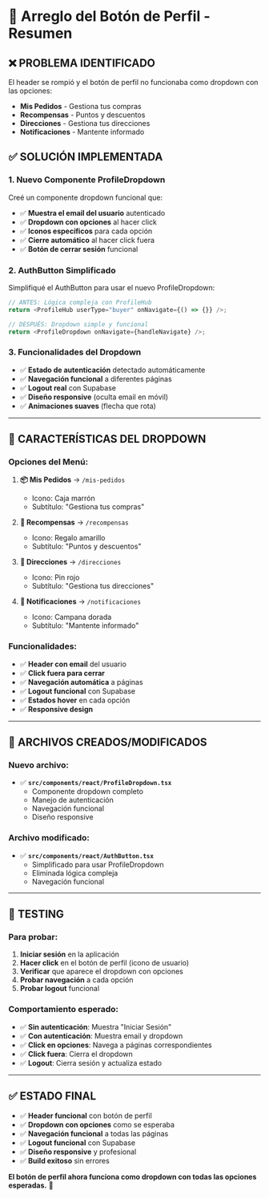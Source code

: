 # 👤 Arreglo del Botón de Perfil - Resumen

## ❌ **PROBLEMA IDENTIFICADO**

El header se rompió y el botón de perfil no funcionaba como dropdown con las opciones:
- **Mis Pedidos** - Gestiona tus compras
- **Recompensas** - Puntos y descuentos  
- **Direcciones** - Gestiona tus direcciones
- **Notificaciones** - Mantente informado

## ✅ **SOLUCIÓN IMPLEMENTADA**

### **1. Nuevo Componente ProfileDropdown**
Creé un componente dropdown funcional que:
- ✅ **Muestra el email del usuario** autenticado
- ✅ **Dropdown con opciones** al hacer click
- ✅ **Iconos específicos** para cada opción
- ✅ **Cierre automático** al hacer click fuera
- ✅ **Botón de cerrar sesión** funcional

### **2. AuthButton Simplificado**
Simplifiqué el AuthButton para usar el nuevo ProfileDropdown:
```typescript
// ANTES: Lógica compleja con ProfileHub
return <ProfileHub userType="buyer" onNavigate={() => {}} />;

// DESPUÉS: Dropdown simple y funcional
return <ProfileDropdown onNavigate={handleNavigate} />;
```

### **3. Funcionalidades del Dropdown**
- ✅ **Estado de autenticación** detectado automáticamente
- ✅ **Navegación funcional** a diferentes páginas
- ✅ **Logout real** con Supabase
- ✅ **Diseño responsive** (oculta email en móvil)
- ✅ **Animaciones suaves** (flecha que rota)

---

## 🎯 **CARACTERÍSTICAS DEL DROPDOWN**

### **Opciones del Menú:**
1. **📦 Mis Pedidos** → `/mis-pedidos`
   - Icono: Caja marrón
   - Subtítulo: "Gestiona tus compras"

2. **🎁 Recompensas** → `/recompensas`
   - Icono: Regalo amarillo
   - Subtítulo: "Puntos y descuentos"

3. **📍 Direcciones** → `/direcciones`
   - Icono: Pin rojo
   - Subtítulo: "Gestiona tus direcciones"

4. **🔔 Notificaciones** → `/notificaciones`
   - Icono: Campana dorada
   - Subtítulo: "Mantente informado"

### **Funcionalidades:**
- ✅ **Header con email** del usuario
- ✅ **Click fuera para cerrar**
- ✅ **Navegación automática** a páginas
- ✅ **Logout funcional** con Supabase
- ✅ **Estados hover** en cada opción
- ✅ **Responsive design**

---

## 🔧 **ARCHIVOS CREADOS/MODIFICADOS**

### **Nuevo archivo:**
- ✅ **`src/components/react/ProfileDropdown.tsx`**
  - Componente dropdown completo
  - Manejo de autenticación
  - Navegación funcional
  - Diseño responsive

### **Archivo modificado:**
- ✅ **`src/components/react/AuthButton.tsx`**
  - Simplificado para usar ProfileDropdown
  - Eliminada lógica compleja
  - Navegación funcional

---

## 🧪 **TESTING**

### **Para probar:**
1. **Iniciar sesión** en la aplicación
2. **Hacer click** en el botón de perfil (icono de usuario)
3. **Verificar** que aparece el dropdown con opciones
4. **Probar navegación** a cada opción
5. **Probar logout** funcional

### **Comportamiento esperado:**
- ✅ **Sin autenticación**: Muestra "Iniciar Sesión"
- ✅ **Con autenticación**: Muestra email y dropdown
- ✅ **Click en opciones**: Navega a páginas correspondientes
- ✅ **Click fuera**: Cierra el dropdown
- ✅ **Logout**: Cierra sesión y actualiza estado

---

## ✅ **ESTADO FINAL**

- ✅ **Header funcional** con botón de perfil
- ✅ **Dropdown con opciones** como se esperaba
- ✅ **Navegación funcional** a todas las páginas
- ✅ **Logout funcional** con Supabase
- ✅ **Diseño responsive** y profesional
- ✅ **Build exitoso** sin errores

**El botón de perfil ahora funciona como dropdown con todas las opciones esperadas.** 🎉









